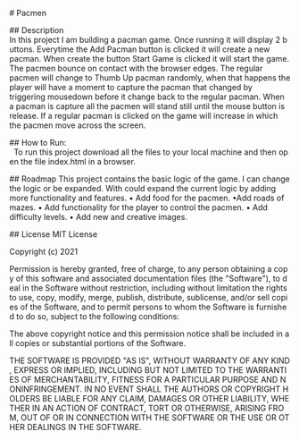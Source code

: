 # Pacmen

## Description
In this project I am building a pacman game. Once running it will display 2 buttons. Everytime the Add Pacman button is clicked it will create a new pacman. When create the button Start Game is clicked it will start the game.
	The pacmen bounce on contact with the browser edges. The regular pacmen will change to Thumb Up pacman randomly, when that happens the player will have a moment to capture the pacman that changed by triggering mousedown before it change back to the regular pacman. When a pacman is capture all the pacmen will stand still until the mouse button is release. If a regular pacman is clicked on the game will increase in which the pacmen move across the screen.


## How to Run:
  To run this project download all the files to your local machine and then open the file index.html in a browser.

## Roadmap
This project contains the basic logic of the game. I can change the logic or be expanded. With could expand the current logic by adding more functionality and features.
• Add food for the pacmen.
•Add roads of mazes.
• Add functionality for the player to control the pacmen.
• Add difficulty levels.
• Add new and creative images.


## License
MIT License

Copyright (c) 2021

Permission is hereby granted, free of charge, to any person obtaining a copy of this software and associated documentation files (the "Software"), to deal in the Software without restriction, including without limitation the rights to use, copy, modify, merge, publish, distribute, sublicense, and/or sell copies of the Software, and to permit persons to whom the Software is furnished to do so, subject to the following conditions:

The above copyright notice and this permission notice shall be included in all copies or substantial portions of the Software.

THE SOFTWARE IS PROVIDED "AS IS", WITHOUT WARRANTY OF ANY KIND, EXPRESS OR IMPLIED, INCLUDING BUT NOT LIMITED TO THE WARRANTIES OF MERCHANTABILITY, FITNESS FOR A PARTICULAR PURPOSE AND NONINFRINGEMENT. IN NO EVENT SHALL THE AUTHORS OR COPYRIGHT HOLDERS BE LIABLE FOR ANY CLAIM, DAMAGES OR OTHER LIABILITY, WHETHER IN AN ACTION OF CONTRACT, TORT OR OTHERWISE, ARISING FROM, OUT OF OR IN CONNECTION WITH THE SOFTWARE OR THE USE OR OTHER DEALINGS IN THE SOFTWARE.
